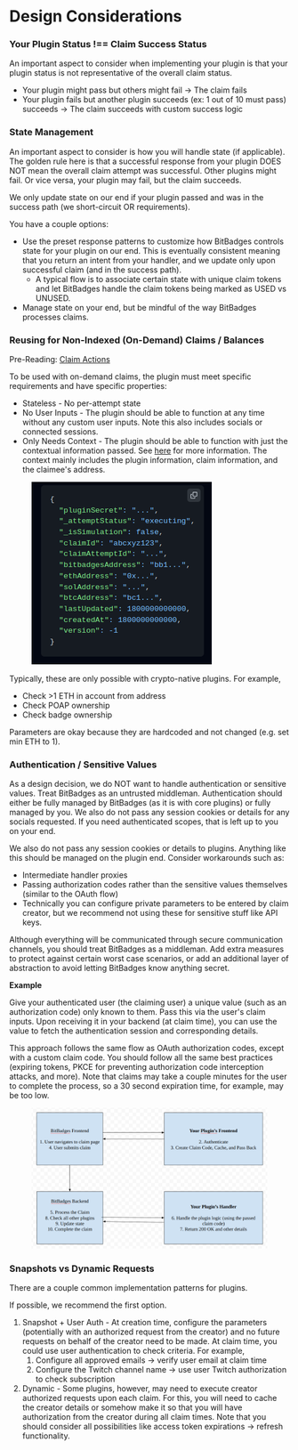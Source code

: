 # Design Considerations

### Your Plugin Status !== Claim Success Status

An important aspect to consider when implementing your plugin is that your plugin status is not representative of the overall claim status.

* Your plugin might pass but others might fail -> The claim fails
* Your plugin fails but another plugin succeeds (ex: 1 out of 10 must pass) succeeds -> The claim succeeds with custom success logic

### State Management

An important aspect to consider is how you will handle state (if applicable). The golden rule here is that a successful response from your plugin DOES NOT mean the overall claim attempt was successful. Other plugins might fail. Or vice versa, your plugin may fail, but the claim succeeds.

We only update state on our end if your plugin passed and was in the success path (we short-circuit OR requirements).

You have a couple options:

* Use the preset response patterns to customize how BitBadges controls state for your plugin on our end. This is eventually consistent meaning that you return an intent from your handler, and we update only upon successful claim (and in the success path).
  * A typical flow is to associate certain state with unique claim tokens and let BitBadges handle the claim tokens being marked as USED vs UNUSED.
* Manage state on your end, but be mindful of the way BitBadges processes claims.

### Reusing for Non-Indexed (On-Demand) Claims / Balances

Pre-Reading: [Claim Actions](../../../claim-actions.md)

To be used with on-demand claims, the plugin must meet specific requirements and have specific properties:

* Stateless - No per-attempt state
* No User Inputs - The plugin should be able to function at any time without any custom user inputs. Note this also includes socials or connected sessions.
* Only Needs Context - The plugin should be able to function with just the contextual information passed. See [here](../../../claim-actions.md) for more information. The context mainly includes the plugin information, claim information, and the claimee's address.

<figure><img src="../../../../../.gitbook/assets/image (161).png" alt=""><figcaption></figcaption></figure>

Typically, these are only possible with crypto-native plugins. For example,

* Check >1 ETH in account from address
* Check POAP ownership
* Check badge ownership

Parameters are okay because they are hardcoded and not changed (e.g. set min ETH to 1).

### **Authentication / Sensitive Values**

As a design decision, we do NOT want to handle authentication or sensitive values. Treat BitBadges as an untrusted middleman. Authentication should either be fully managed by BitBadges (as it is with core plugins) or fully managed by you. We also do not pass any session cookies or details for any socials requested. If you need authenticated scopes, that is left up to you on your end.

We also do not pass any session cookies or details to plugins. Anything like this should be managed on the plugin end. Consider workarounds such as:

* Intermediate handler proxies
* Passing authorization codes rather than the sensitive values themselves (similar to the OAuth flow)
* Technically you can configure private parameters to be entered by claim creator, but we recommend not using these for sensitive stuff like API keys.

Although everything will be communicated through secure communication channels, you should treat BitBadges as a middleman. Add extra measures to protect against certain worst case scenarios, or add an additional layer of abstraction to avoid letting BitBadges know anything secret.

**Example**

Give your authenticated user (the claiming user) a unique value (such as an authorization code) only known to them. Pass this via the user's claim inputs. Upon receiving it in your backend (at claim time), you can use the value to fetch the authentication session and corresponding details.

This approach follows the same flow as OAuth authorization codes, except with a custom claim code. You should follow all the same best practices (expiring tokens, PKCE for preventing authorization code interception attacks, and more). Note that claims may take a couple minutes for the user to complete the process, so a 30 second expiration time, for example, may be too low.

<figure><img src="../../../../../.gitbook/assets/image (4) (1).png" alt=""><figcaption></figcaption></figure>

### **Snapshots vs Dynamic Requests**

There are a couple common implementation patterns for plugins.&#x20;

If possible, we recommend the first option.

1. Snapshot + User Auth - At creation time, configure the parameters (potentially with an authorized request from the creator) and no future requests on behalf of the creator need to be made. At claim time, you could use user authentication to check criteria. For example,
   1. Configure all approved emails -> verify user email at claim time
   2. Configure the Twitch channel name -> use user Twitch authorization to check subscription
2. Dynamic - Some plugins, however, may need to execute creator authorized requests upon each claim. For this, you will need to cache the creator details or somehow make it so that you will have authorization from the creator during all claim times. Note that you should consider all possibilities like access token expirations -> refresh functionality.
